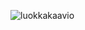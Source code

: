 ![luokkakaavio](https://user-images.githubusercontent.com/54572118/203035966-bd5b9dc2-41e9-4fa4-80e5-b0388870eeb4.png)
